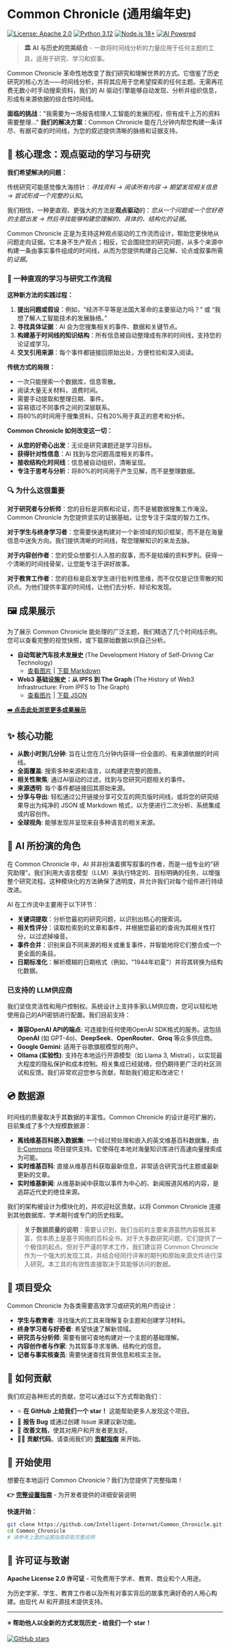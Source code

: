 # Common Chronicle (通用编年史)

[![License: Apache 2.0](https://img.shields.io/badge/License-Apache%202.0-blue.svg)](https://opensource.org/licenses/Apache-2.0)
[![Python 3.12](https://img.shields.io/badge/python-3.12-blue.svg)](https://www.python.org/downloads/)
[![Node.js 18+](https://img.shields.io/badge/node.js-18+-green.svg)](https://nodejs.org/)
[![AI Powered](https://img.shields.io/badge/AI-Powered-brightgreen.svg)](https://github.com/Intelligent-Internet/Common_Chronicle)

> **🏛️ AI 与历史的完美结合** - 一款将时间线分析的力量应用于任何主题的工具，适用于研究、学习和叙事。

Common Chronicle 革命性地改变了我们研究和理解世界的方式。它借鉴了历史研究的核心方法——时间线分析，并将其应用于您希望探索的任何主题。无需再花费无数小时手动搜索资料，我们的 AI 驱动引擎能够自动发现、分析并组织信息，形成有来源依据的综合性时间线。

**面临的挑战**："我需要为一场报告梳理人工智能的发展历程，但有成千上万的资料需要整理..."
**我们的解决方案**：Common Chronicle 能在几分钟内帮您构建一条详尽、有据可查的时间线，为您的叙述提供清晰的脉络和证据支持。

## 🎯 核心理念：观点驱动的学习与研究

**我们希望解决的问题：**

传统研究可能感觉像大海捞针：*寻找资料 → 阅读所有内容 → 期望发现相关信息 → 尝试形成一个完整的认知*。

我们相信，一种更直观、更强大的方法是**观点驱动**的：*您从一个问题或一个您好奇的主题出发 → 然后寻找能够构建您理解的、具体的、结构化的证据*。

Common Chronicle 正是为支持这种观点驱动的工作流而设计，帮助您更快地从问题走向证据。它本身不生产观点；相反，它会围绕您的研究问题，从多个来源中构建一条由事实事件组成的时间线，从而为您提供构建自己见解、论点或叙事所需的*证据*。

### 🧠 一种直观的学习与研究工作流程

**这种新方法的实践过程：**
1.  **提出问题或假设**：例如，“经济不平等是法国大革命的主要驱动力吗？” 或 “我想了解人工智能技术的发展脉络。”
2.  **寻找具体证据**：AI 会为您搜集相关的事件、数据和关键节点。
3.  **构建基于时间线的知识结构**：所有信息被自动整理成有序的时间线，支持您的论证或学习。
4.  **交叉引用来源**：每个事件都链接回原始出处，方便检验和深入阅读。

**传统方式的局限：**
-   一次只能搜索一个数据库，信息零散。
-   阅读大量无关材料，浪费时间。
-   需要手动提取和整理日期、事件。
-   容易错过不同事件之间的深层联系。
-   将80%的时间用于搜集资料，只有20%用于真正的思考和分析。

**Common Chronicle 如何改变这一切：**
-   **从您的好奇心出发**：无论是研究课题还是学习目标。
-   **获得针对性信息**：AI 找到与您问题高度相关的事件。
-   **接收结构化时间线**：信息被自动组织，清晰呈现。
-   **专注于思考与分析**：将80%的时间用于产生见解，而不是整理数据。

### 🔍 为什么这很重要

**对于研究者与分析师**：您的目标是洞察和论证，而不是被数据搜集工作淹没。Common Chronicle 为您提供坚实的证据基础，让您专注于深度的智力工作。

**对于学生与终身学习者**：您需要快速构建对一个新领域的知识框架，而不是在海量信息中迷失方向。我们提供清晰的时间线，帮您理解知识的来龙去脉。

**对于内容创作者**：您的受众想要引人入胜的叙事，而不是枯燥的资料罗列。获得一个清晰的时间线骨架，让您能专注于讲好故事。

**对于教育工作者**：您的目标是启发学生进行批判性思维，而不仅仅是记住零散的知识点。为他们提供丰富的时间线，让他们去分析、辩论和发现。

## 🖼️ 成果展示

为了展示 Common Chronicle 能处理的广泛主题，我们精选了几个时间线示例。您可以查看完整的视觉快照，或下载原始数据以供自己分析。

-   **自动驾驶汽车技术发展史** (The Development History of Self-Driving Car Technology)
    -   [查看图片](./showcase/The%20Development%20History%20of%20Self-Driving%20Car%20Technology.jpeg) | [下载 Markdown](./showcase/The%20Development%20History%20of%20Self-Driving%20Car%20Technology.md)
-   **Web3 基础设施史：从 IPFS 到 The Graph** (The History of Web3 Infrastructure: From IPFS to The Graph)
    -   [查看图片](./showcase/The%20History%20of%20Web3%20Infrastructure%20From%20IPFS%20to%20The%20Graph.jpeg) | [下载 JSON](./showcase/The%20History%20of%20Web3%20Infrastructure%20From%20IPFS%20to%20The%20Graph.json)

**[➡️ 点击此处浏览更多成果展示](./showcase/)**

## ✨ 核心功能

-   **从数小时到几分钟**: 旨在让您在几分钟内获得一份全面的、有来源依据的时间线。
-   **全面覆盖**: 搜索多种来源和语言，以构建更完整的图景。
-   **相关性聚焦**: 通过AI驱动的过滤，找到与您研究问题相关的事件。
-   **来源透明**: 每个事件都链接回其原始来源。
-   **分享与导出**: 轻松通过公开链接分享可交互的网页版时间线，或将您的研究结果导出为纯净的 JSON 或 Markdown 格式，以方便进行二次分析、系统集成或内容创作。
-   **全球视角**: 能够发现并呈现来自多种语言的相关来源。

## 🤖 AI 所扮演的角色

在 Common Chronicle 中，AI 并非扮演着撰写叙事的作者，而是一组专业的"研究助理"。我们利用大语言模型（LLM）来执行特定的、目标明确的任务，以增强整个研究流程。这种模块化的方法确保了透明度，并允许我们对每个组件进行持续改进。

AI 在工作流中主要用于以下环节：

-   **关键词提取**：分析您最初的研究问题，以识别出核心的搜索词。
-   **相关性评分**：读取检索到的文章和事件，并根据您最初的查询为其相关性打分，以过滤掉噪音。
-   **事件合并**：识别来自不同来源的相关或重复事件，并智能地将它们整合成一个更全面的条目。
-   **日期标准化**：解析模糊的日期格式（例如，"1944年初夏"）并将其转换为结构化数据。

### 已支持的 LLM供应商

我们坚信灵活性和用户控制权。系统设计上支持多家LLM供应商，您可以轻松地使用自己的API密钥进行配置。我们目前支持：

-   **兼容OpenAI API的端点**: 可连接到任何使用OpenAI SDK格式的服务。这包括 **OpenAI** (如 GPT-4o)、**DeepSeek**、**OpenRouter**、**Groq** 等众多供应商。
-   **Google Gemini**: 适用于谷歌旗舰模型的用户。
-   **Ollama (实验性)**: 支持在本地运行开源模型（如 Llama 3, Mistral），以实现最大程度的隐私保护和成本控制。相关集成已经就绪，但仍期待更广泛的社区测试和反馈。我们非常欢迎您参与贡献，帮助我们稳定和改进它！

## 💿 数据源

时间线的质量取决于其数据的丰富性。Common Chronicle 的设计是可扩展的，目前集成了多个大规模数据源：

-   **离线维基百科嵌入数据集**: 一个经过预处理和嵌入的英文维基百科数据集，由 [II-Commons](https://github.com/Intelligent-Internet/II-Commons) 项目提供支持。它使得在本地对海量知识库进行高速向量搜索成为可能。
-   **实时维基百科**: 直接从维基百科获取最新信息，非常适合研究当代主题或最新更新的文章。
-   **实时维基新闻**: 从维基新闻中获取以事件为中心的、新闻报道风格的内容，是追踪近代史的绝佳来源。

我们的架构被设计为模块化的，并欢迎社区贡献，以将 Common Chronicle 连接到其他数据库、学术期刊或专门的历史档案。

> **关于数据质量的说明**：需要认识到，我们当前的主要来源虽然内容极其丰富，但本质上是基于网络的百科全书。对于大多数研究问题，它们提供了一个极佳的起点。但对于严谨的学术工作，我们建议将 Common Chronicle 作为一个强大的发现工具，并结合经同行评审的期刊和原始来源文件进行深入研究。本工具的有效性直接取决于其能够访问的数据。

## 👥 项目受众

Common Chronicle 为各类需要高效学习或研究的用户而设计：

-   **学生与教育者**: 寻找强大的工具来理解复杂主题和创建学习材料。
-   **终身学习者与好奇者**: 希望快速了解新领域。
-   **研究员与分析师**: 需要有据可查地构建对一个主题的基础理解。
-   **内容创作者与作家**: 为其叙事寻求准确、结构化的信息。
-   **记者与事实核查员**: 需要快速查找背景信息和核实主张。

## 🤝 如何贡献

我们欢迎各种形式的贡献，您可以通过以下方式帮助我们：

-   ⭐ **在 GitHub 上给我们一个 star！** 这能帮助更多人发现这个项目。
-   🐞 **报告 Bug** 或通过创建 Issue 来建议新功能。
-   📖 **改善文档**，使其对用户和开发者更友好。
-   🧑‍💻 **贡献代码**。请查阅我们的 **[贡献指南](./.github/CONTRIBUTING.md)** 来开始。

## 🔧 开始使用

想要在本地运行 Common Chronicle？我们为您提供了完整指南！

**👉 [完整设置指南](./.github/CONTRIBUTING.md#development-environment-setup)** - 为开发者提供的详细安装说明

**快速开始：**
```bash
git clone https://github.com/Intelligent-Internet/Common_Chronicle.git
cd Common_Chronicle
# 请参考上面的设置指南获取完整说明
```

## 📄 许可证与致谢

**Apache License 2.0 许可证** - 可免费用于学术、教育、商业和个人用途。

为历史学家、学生、教育工作者以及所有对事实背后的故事充满好奇的人用心构建。由现代 AI 和开源技术提供支持。

---

**⭐ 帮助他人以全新的方式发现历史 - 给我们一个 star！**

[![GitHub stars](https://img.shields.io/github/stars/Intelligent-Internet/Common_Chronicle?style=social)](https://github.com/Intelligent-Internet/Common_Chronicle/stargazers)

